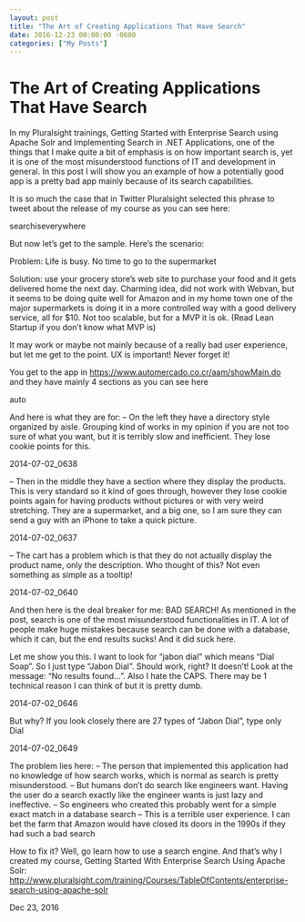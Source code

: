 ```yaml
---
layout: post
title: "The Art of Creating Applications That Have Search"
date: 2016-12-23 00:00:00 -0600
categories: ["My Posts"] 
---
```


# The Art of Creating Applications That Have Search

In my Pluralsight trainings, Getting Started with Enterprise Search using Apache Solr and Implementing Search in .NET Applications, one of the things that I make quite a bit of emphasis is on how important search is, yet it is one of the most misunderstood functions of IT and development in general. In this post I will show you an example of how a potentially good app is a pretty bad app mainly because of its search capabilities.

It is so much the case that in Twitter Pluralsight selected this phrase to tweet about the release of my course as you can see here:

searchiseverywhere

But now let’s get to the sample. Here’s the scenario:

Problem: Life is busy. No time to go to the supermarket

Solution: use your grocery store’s web site to purchase your food and it gets delivered home the next day. Charming idea, did not work with Webvan, but it seems to be doing quite well for Amazon and in my home town one of the major supermarkets is doing it in a more controlled way with a good delivery service, all for $10. Not too scalable, but for a MVP it is ok. (Read Lean Startup if you don’t know what MVP is)

It may work or maybe not mainly because of a really bad user experience, but let me get to the point. UX is important! Never forget it!

You get to the app in https://www.automercado.co.cr/aam/showMain.do and they have mainly 4 sections as you can see here

auto

And here is what they are for:
– On the left they have a directory style organized by aisle. Grouping kind of works in my opinion if you are not too sure of what you want, but it is terribly slow and inefficient. They lose cookie points for this.

2014-07-02_0638

– Then in the middle they have a section where they display the products. This is very standard so it kind of goes through, however they lose cookie points again for having products without pictures or with very weird stretching. They are a supermarket, and a big one, so I am sure they can send a guy with an iPhone to take a quick picture.

2014-07-02_0637

– The cart has a problem which is that they do not actually display the product name, only the description. Who thought of this? Not even something as simple as a tooltip!

2014-07-02_0640

And then here is the deal breaker for me: BAD SEARCH! As mentioned in the post, search is one of the most misunderstood functionalities in IT. A lot of people make huge mistakes because search can be done with a database, which it can, but the end results sucks! And it did suck here.

Let me show you this. I want to look for “jabon dial” which means “Dial Soap”. So I just type “Jabon Dial”. Should work, right? It doesn’t! Look at the message: “No results found…”. Also I hate the CAPS. There may be 1 technical reason I can think of but it is pretty dumb.

2014-07-02_0646

But why? If you look closely there are 27 types of “Jabon Dial”, type only Dial

2014-07-02_0649

The problem lies here:
– The person that implemented this application had no knowledge of how search works, which is normal as search is pretty misunderstood.
– But humans don’t do search like engineers want. Having the user do a search exactly like the engineer wants is just lazy and ineffective.
– So engineers who created this probably went for a simple exact match in a database search
– This is a terrible user experience. I can bet the farm that Amazon would have closed its doors in the 1990s if they had such a bad search

How to fix it? Well, go learn how to use a search engine. And that’s why I created my course, Getting Started With Enterprise Search Using Apache Solr: http://www.pluralsight.com/training/Courses/TableOfContents/enterprise-search-using-apache-solr

Dec 23, 2016
